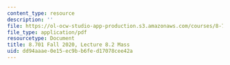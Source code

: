 ```yaml
---
content_type: resource
description: ''
file: https://ol-ocw-studio-app-production.s3.amazonaws.com/courses/8-701-introduction-to-nuclear-and-particle-physics-fall-2020/dd94aaae0e15ec9bb6fed17078cee42a_MIT8_701f20_lec8.2.pdf
file_type: application/pdf
resourcetype: Document
title: 8.701 Fall 2020, Lecture 8.2 Mass
uid: dd94aaae-0e15-ec9b-b6fe-d17078cee42a
---
```


